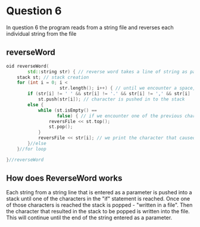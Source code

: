 # Question 6

In question 6 the program reads from a string file and reverses each individual string from the file



## reverseWord

```c++
oid reverseWord(
        std::string str) { // reverse word takes a line of string as parameter and reverse it. If a ' . ' or a ' , ' is encountered at the end of a word it  remains at the end
    stack st; // stack creation
    for (int i = 0; i <
                    str.length(); i++) { // until we encounter a space, a comma or a dot each character is entered in a stack one by one
        if (str[i] != ' ' && str[i] != '.' && str[i] != ',' && str[i] != '(' && str[i] != ')' && str[i] != '%')
            st.push(str[i]); // character is pushed in to the stack
        else {
            while (st.isEmpty() ==
                   false) { // if we encounter one of the previous character: ' ' . ' , ' ( ' ) '  etc. we pop the stack
                reversFile << st.top();
                st.pop();
            }
            reversFile << str[i]; // we print the character that caused the stack to pop
        }//else
    }//for loop

}//reverseWord
```

## How does ReverseWord works
Each string from a string line that is entered as a parameter is pushed into a stack until one of the characters in the "if" statement is reached. Once one of those characters is reached the stack is popped - "written in a file". Then the character that resulted in the stack to be popped is written into the file. This will continue until the end of the string entered as a parameter.


